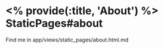<% provide(:title, 'About') %>
StaticPages#about
=================

Find me in app/views/static_pages/about.html.md
